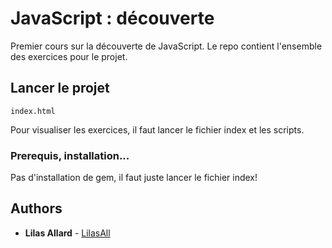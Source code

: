 # JavaScript : découverte

Premier cours sur la découverte de JavaScript. Le repo contient l'ensemble des exercices pour le projet.

## Lancer le projet

```
index.html
```

Pour visualiser les exercices, il faut lancer le fichier index et les scripts. 

### Prerequis, installation...

Pas d'installation de gem, il faut juste lancer le fichier index! 

## Authors

* **Lilas Allard** - [LilasAll](https://github.com/LilasAll)


